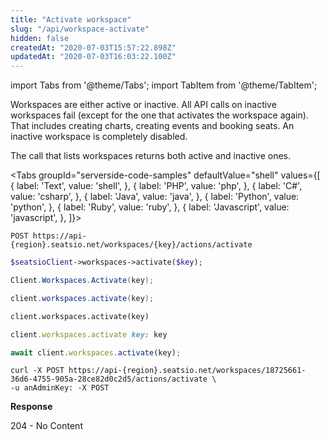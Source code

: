 ```yaml
---
title: "Activate workspace"
slug: "/api/workspace-activate"
hidden: false
createdAt: "2020-07-03T15:57:22.898Z"
updatedAt: "2020-07-03T16:03:22.100Z"
---
```


import Tabs from '@theme/Tabs';
import TabItem from '@theme/TabItem';

Workspaces are either active or inactive. All API calls on inactive workspaces fail (except for the one that activates the workspace again). That includes creating charts, creating events and booking seats. An inactive workspace is completely disabled.

The call that lists workspaces returns both active and inactive ones. 



<Tabs 
  groupId="serverside-code-samples"
  defaultValue="shell"
  values={[
{ label: 'Text', value: 'shell', },
{ label: 'PHP', value: 'php', },
{ label: 'C#', value: 'csharp', },
{ label: 'Java', value: 'java', },
{ label: 'Python', value: 'python', },
{ label: 'Ruby', value: 'ruby', },
{ label: 'Javascript', value: 'javascript', },
]}>
<TabItem value='shell'>

```shell
POST https://api-{region}.seatsio.net/workspaces/{key}/actions/activate
```

</TabItem>
<TabItem value='php'>

```php
$seatsioClient->workspaces->activate($key);
```

</TabItem>
<TabItem value='csharp'>

```csharp
Client.Workspaces.Activate(key);

```

</TabItem>
<TabItem value='java'>

```java
client.workspaces.activate(key);
```

</TabItem>
<TabItem value='python'>

```python
client.workspaces.activate(key)
```

</TabItem>
<TabItem value='ruby'>

```ruby
client.workspaces.activate key: key
```

</TabItem>
<TabItem value='javascript'>

```javascript
await client.workspaces.activate(key);

```

</TabItem>
</Tabs>





```shell
curl -X POST https://api-{region}.seatsio.net/workspaces/18725661-36d6-4755-905a-28ce82d0c2d5/actions/activate \
-u anAdminKey: -X POST
```

**Response**

204 - No Content
